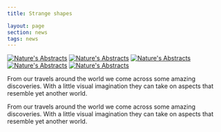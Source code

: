 ```yaml
--- 
title: Strange shapes

layout: page 
section: news
tags: news 
---
```



<div id="links">
<a href="../assets/photos/GSNS022742YY.jpg"><img src="../assets/thumbs/GSNS022742YY.jpg" alt="Nature's Abstracts" /></a>
<a href="../assets/photos/GSNS022752.jpg"><img src="../assets/thumbs/GSNS022752.jpg" alt="Nature's Abstracts" /></a>
<a href="../assets/photos/GSNS032953B.jpg"><img src="../assets/thumbs/GSNS032953B.jpg" alt="Nature's Abstracts" /></a>
<a href="../assets/photos/GSNS032951XX.jpg"><img src="../assets/thumbs/GSNS032951XX.jpg" alt="Nature's Abstracts" /></a>
<a href="../assets/photos/GSNS022745XX.jpg"><img src="../assets/thumbs/GSNS022745XX.jpg" alt="Nature's Abstracts" /></a>
</div>

<p>
From our travels around the world we come across some amazing discoveries. With a little visual imagination they can take on aspects that resemble yet another world.
</p>

From our travels around the world we come across some amazing discoveries. 
With a little visual imagination they can take on aspects that resemble yet another world.
